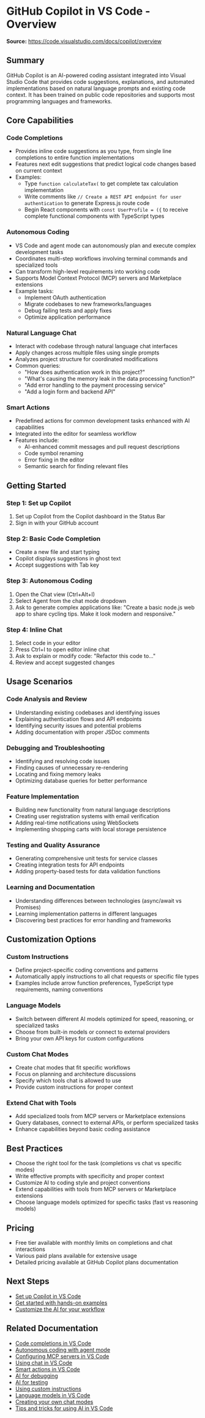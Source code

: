 # GitHub Copilot in VS Code - Overview

**Source:** https://code.visualstudio.com/docs/copilot/overview

## Summary

GitHub Copilot is an AI-powered coding assistant integrated into Visual Studio Code that provides code suggestions, explanations, and automated implementations based on natural language prompts and existing code context. It has been trained on public code repositories and supports most programming languages and frameworks.

## Core Capabilities

### Code Completions
- Provides inline code suggestions as you type, from single line completions to entire function implementations
- Features next edit suggestions that predict logical code changes based on current context
- Examples:
  - Type `function calculateTax(` to get complete tax calculation implementation
  - Write comments like `// Create a REST API endpoint for user authentication` to generate Express.js route code
  - Begin React components with `const UserProfile = ({` to receive complete functional components with TypeScript types

### Autonomous Coding
- VS Code and agent mode can autonomously plan and execute complex development tasks
- Coordinates multi-step workflows involving terminal commands and specialized tools
- Can transform high-level requirements into working code
- Supports Model Context Protocol (MCP) servers and Marketplace extensions
- Example tasks:
  - Implement OAuth authentication
  - Migrate codebases to new frameworks/languages
  - Debug failing tests and apply fixes
  - Optimize application performance

### Natural Language Chat
- Interact with codebase through natural language chat interfaces
- Apply changes across multiple files using single prompts
- Analyzes project structure for coordinated modifications
- Common queries:
  - "How does authentication work in this project?"
  - "What's causing the memory leak in the data processing function?"
  - "Add error handling to the payment processing service"
  - "Add a login form and backend API"

### Smart Actions
- Predefined actions for common development tasks enhanced with AI capabilities
- Integrated into the editor for seamless workflow
- Features include:
  - AI-enhanced commit messages and pull request descriptions
  - Code symbol renaming
  - Error fixing in the editor
  - Semantic search for finding relevant files

## Getting Started

### Step 1: Set up Copilot
1. Set up Copilot from the Copilot dashboard in the Status Bar
2. Sign in with your GitHub account

### Step 2: Basic Code Completion
- Create a new file and start typing
- Copilot displays suggestions in ghost text
- Accept suggestions with Tab key

### Step 3: Autonomous Coding
1. Open the Chat view (Ctrl+Alt+I)
2. Select Agent from the chat mode dropdown
3. Ask to generate complex applications like: "Create a basic node.js web app to share cycling tips. Make it look modern and responsive."

### Step 4: Inline Chat
1. Select code in your editor
2. Press Ctrl+I to open editor inline chat
3. Ask to explain or modify code: "Refactor this code to..."
4. Review and accept suggested changes

## Usage Scenarios

### Code Analysis and Review
- Understanding existing codebases and identifying issues
- Explaining authentication flows and API endpoints
- Identifying security issues and potential problems
- Adding documentation with proper JSDoc comments

### Debugging and Troubleshooting
- Identifying and resolving code issues
- Finding causes of unnecessary re-rendering
- Locating and fixing memory leaks
- Optimizing database queries for better performance

### Feature Implementation
- Building new functionality from natural language descriptions
- Creating user registration systems with email verification
- Adding real-time notifications using WebSockets
- Implementing shopping carts with local storage persistence

### Testing and Quality Assurance
- Generating comprehensive unit tests for service classes
- Creating integration tests for API endpoints
- Adding property-based tests for data validation functions

### Learning and Documentation
- Understanding differences between technologies (async/await vs Promises)
- Learning implementation patterns in different languages
- Discovering best practices for error handling and frameworks

## Customization Options

### Custom Instructions
- Define project-specific coding conventions and patterns
- Automatically apply instructions to all chat requests or specific file types
- Examples include arrow function preferences, TypeScript type requirements, naming conventions

### Language Models
- Switch between different AI models optimized for speed, reasoning, or specialized tasks
- Choose from built-in models or connect to external providers
- Bring your own API keys for custom configurations

### Custom Chat Modes
- Create chat modes that fit specific workflows
- Focus on planning and architecture discussions
- Specify which tools chat is allowed to use
- Provide custom instructions for proper context

### Extend Chat with Tools
- Add specialized tools from MCP servers or Marketplace extensions
- Query databases, connect to external APIs, or perform specialized tasks
- Enhance capabilities beyond basic coding assistance

## Best Practices

- Choose the right tool for the task (completions vs chat vs specific modes)
- Write effective prompts with specificity and proper context
- Customize AI to coding style and project conventions
- Extend capabilities with tools from MCP servers or Marketplace extensions
- Choose language models optimized for specific tasks (fast vs reasoning models)

## Pricing

- Free tier available with monthly limits on completions and chat interactions
- Various paid plans available for extensive usage
- Detailed pricing available at GitHub Copilot plans documentation

## Next Steps

- [Set up Copilot in VS Code](https://code.visualstudio.com/docs/copilot/setup)
- [Get started with hands-on examples](https://code.visualstudio.com/docs/copilot/getting-started)
- [Customize the AI for your workflow](https://code.visualstudio.com/docs/copilot/copilot-customization)

## Related Documentation

- [Code completions in VS Code](https://code.visualstudio.com/docs/copilot/ai-powered-suggestions)
- [Autonomous coding with agent mode](https://code.visualstudio.com/docs/copilot/chat/chat-agent-mode)
- [Configuring MCP servers in VS Code](https://code.visualstudio.com/docs/copilot/chat/mcp-servers)
- [Using chat in VS Code](https://code.visualstudio.com/docs/copilot/chat/copilot-chat)
- [Smart actions in VS Code](https://code.visualstudio.com/docs/copilot/copilot-smart-actions)
- [AI for debugging](https://code.visualstudio.com/docs/copilot/guides/debug-with-copilot)
- [AI for testing](https://code.visualstudio.com/docs/copilot/guides/test-with-copilot)
- [Using custom instructions](https://code.visualstudio.com/docs/copilot/copilot-customization)
- [Language models in VS Code](https://code.visualstudio.com/docs/copilot/language-models)
- [Creating your own chat modes](https://code.visualstudio.com/docs/copilot/chat/chat-modes)
- [Tips and tricks for using AI in VS Code](https://code.visualstudio.com/docs/copilot/copilot-tips-and-tricks)
